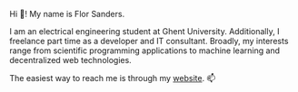 Hi 👋! My name is Flor Sanders.

I am an electrical engineering student at Ghent University. 
Additionally, I freelance part time as a developer and IT consultant.
Broadly, my interests range from scientific programming applications to machine learning and decentralized web technologies.

The easiest way to reach me is through my [website](https://florsanders.be/). 📫

<!---
FlorSanders/FlorSanders is a ✨ special ✨ repository because its `README.md` (this file) appears on your GitHub profile.
You can click the Preview link to take a look at your changes.
--->
